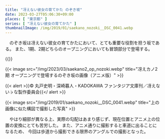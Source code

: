 ```yaml
---
title: "冴えない彼女の育てかた のぞき坂"
date: 2023-03-27T05:06:30+09:00
places: [ "東京都" ]
series: [ "冴えない彼女の育てかた" ]
thumbnailImage: /img/2019/01/saekano_nozoki__DSC_0041.webp
---
```


　のぞき坂は冴えない彼女の育てかたにおいて、とても重要な役割を担う坂である。
また、1期、2期どちらのオープニングにおいても冒頭部分で登場する。

{{<googlemap src="https://www.google.com/maps/embed?pb=!1m18!1m12!1m3!1d3239.349170530654!2d139.71171341607806!3d35.71763028018587!2m3!1f0!2f0!3f0!3m2!1i1024!2i768!4f13.1!3m3!1m2!1s0x60188d15b20ad283%3A0xe876c38539a950e2!2z44Gu44Ge44GN5Z2C!5e0!3m2!1sja!2sjp!4v1679867947571!5m2!1sja!2sjp">}}

{{< image src="/img/2023/03/saekano2_op_nozoki.webp" title="冴えカノ2期 オープニングで登場するのぞき坂の画像（アニメ版）" >}}

{{< alert >}}&copy; 丸戸史明・深崎暮人・KADOKAWA ファンタジア文庫刊／冴えない♭な製作委員会{{</ alert >}}

{{< image src="/img/2019/01/saekano_nozoki__DSC_0041.webp" title="上の画像に似た構図で撮影した写真" >}}

　やはり細部が異なる上、実際の勾配はあまり感じず、現在位置とアニメ上の位置の変換にとても苦労した。
また、アニメ通りに撮影すると車道に出ることになるため、
今回は歩道から撮影できる限界のアングルでの撮影となった。